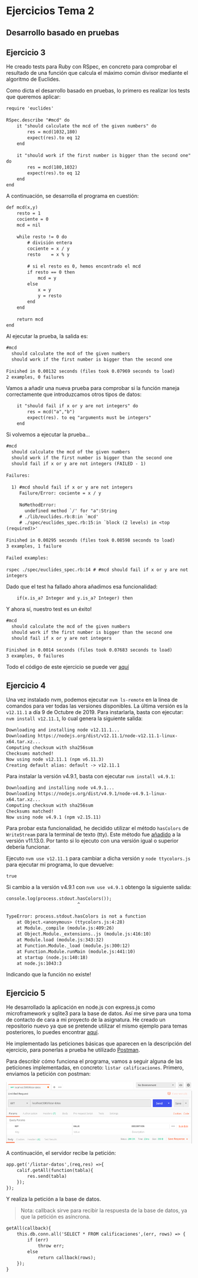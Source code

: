 # Ejercicios Tema 2
## Desarrollo basado en pruebas

## Ejercicio 3
He creado tests para Ruby con RSpec, en concreto para comprobar el resultado de una función que calcula el máximo común divisor mediante el algoritmo de Euclides. 

Como dicta el desarrollo basado en pruebas, lo primero es realizar los tests que queremos aplicar:

```
require 'euclides'

RSpec.describe "#mcd" do
    it "should calculate the mcd of the given numbers" do
        res = mcd(1032,180)
        expect(res).to eq 12
    end

    it "should work if the first number is bigger than the second one" do
        res = mcd(180,1032)
        expect(res).to eq 12
    end
end
```

A continuación, se desarrolla el programa en cuestión:

```
def mcd(x,y)
    resto = 1
    cociente = 0
    mcd = nil

    while resto != 0 do
        # división entera
        cociente = x / y
        resto    = x % y

        # si el resto es 0, hemos encontrado el mcd
        if resto == 0 then
            mcd = y
        else
            x = y
            y = resto
        end
    end

    return mcd
end
```

Al ejecutar la prueba, la salida es:

```
#mcd
  should calculate the mcd of the given numbers
  should work if the first number is bigger than the second one

Finished in 0.00132 seconds (files took 0.07969 seconds to load)
2 examples, 0 failures
```

Vamos a añadir una nueva prueba para comprobar si la función maneja correctamente que introduzcamos otros tipos de datos:

```
    it "should fail if x or y are not integers" do
        res = mcd("a","b")
        expect(res). to eq "arguments must be integers"
    end
```

Si volvemos a ejecutar la prueba...

```
#mcd
  should calculate the mcd of the given numbers
  should work if the first number is bigger than the second one
  should fail if x or y are not integers (FAILED - 1)

Failures:

  1) #mcd should fail if x or y are not integers
     Failure/Error: cociente = x / y
     
     NoMethodError:
       undefined method `/' for "a":String
     # ./lib/euclides.rb:8:in `mcd'
     # ./spec/euclides_spec.rb:15:in `block (2 levels) in <top (required)>'

Finished in 0.00295 seconds (files took 0.08598 seconds to load)
3 examples, 1 failure

Failed examples:

rspec ./spec/euclides_spec.rb:14 # #mcd should fail if x or y are not integers
```

Dado que el test ha fallado ahora añadimos esa funcionalidad:

```
    if(x.is_a? Integer and y.is_a? Integer) then
```
Y ahora sí, nuestro test es un éxito!

```
#mcd
  should calculate the mcd of the given numbers
  should work if the first number is bigger than the second one
  should fail if x or y are not integers

Finished in 0.0014 seconds (files took 0.07683 seconds to load)
3 examples, 0 failures
```

Todo el código de este ejercicio se puede ver [aquí](https://github.com/victorperalta93/IV-Ejercicios/blob/master/t2/ejercicio3)

## Ejercicio 4 
Una vez instalado nvm, podemos ejecutar `nvm ls-remote` en la linea de comandos para ver todas las versiones disponibles.
La última versión es la `v12.11.1` a día 9 de Octubre de 2019. Para instarlarla, basta con ejecutar: `nvm install v12.11.1`, lo cual genera la siguiente salida:

```
Downloading and installing node v12.11.1...
Downloading https://nodejs.org/dist/v12.11.1/node-v12.11.1-linux-x64.tar.xz...
Computing checksum with sha256sum
Checksums matched!
Now using node v12.11.1 (npm v6.11.3)
Creating default alias: default -> v12.11.1
```

Para instalar la versión v4.9.1, basta con ejecutar `nvm install v4.9.1`:

```
Downloading and installing node v4.9.1...
Downloading https://nodejs.org/dist/v4.9.1/node-v4.9.1-linux-x64.tar.xz...
Computing checksum with sha256sum
Checksums matched!
Now using node v4.9.1 (npm v2.15.11)
```

Para probar esta funcionalidad, he decidido utilizar el método `hasColors` de `WriteStream` para la terminal de texto (tty). Este método fue [añadido](https://nodejs.org/es/blog/release/v11.13.0/) a la versión v11.13.0. Por tanto si lo ejecuto con una versión igual o superior debería funcionar.

Ejecuto `nvm use v12.11.1` para cambiar a dicha versión y `node ttycolors.js` para ejecutar mi programa, lo que devuelve:
```
true
```
Si cambio a la versión v4.9.1 con `nvm use v4.9.1` obtengo la siguiente salida:

```
console.log(process.stdout.hasColors());
                           ^

TypeError: process.stdout.hasColors is not a function
    at Object.<anonymous> (ttycolors.js:4:28)
    at Module._compile (module.js:409:26)
    at Object.Module._extensions..js (module.js:416:10)
    at Module.load (module.js:343:32)
    at Function.Module._load (module.js:300:12)
    at Function.Module.runMain (module.js:441:10)
    at startup (node.js:140:18)
    at node.js:1043:3
```
Indicando que la función no existe!

## Ejercicio 5

He desarrollado la aplicación en node.js con express.js como microframework y sqlite3 para la base de datos. Así me sirve para una toma de contacto de cara a mi proyecto de la asignatura.
He creado un repositorio nuevo ya que se pretende utilizar el mismo ejemplo para temas posteriores, lo puedes encontrar [aquí](https://github.com/victorperalta93/califica-empresas).

He implementado las peticiones básicas que aparecen en la descripción del ejercicio, para ponerlas a prueba he utilizado [Postman](https://www.getpostman.com/).

Para describir cómo funciona el programa, vamos a seguir alguna de las peticiones implementadas, en concreto: `listar calificaciones`.
Primero, enviamos la petición con postman:

![imagen](img/t2/postman1.png)

A continuación, el servidor recibe la petición:

```
app.get('/listar-datos',(req,res) =>{
    calif.getAll(function(tabla){
        res.send(tabla)
    });
});
```
Y realiza la petición a la base de datos.
> Nota: callback sirve para recibir la respuesta de la base de datos, ya que la petición es asíncrona.


```
getAll(callback){
    this.db.conn.all('SELECT * FROM calificaciones',(err, rows) => {
        if (err) 
            throw err;
        else
            return callback(rows);
    });
}
```
